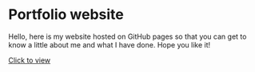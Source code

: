 # Portfolio website #

Hello, here is my website hosted on GitHub pages so that you can get to know a little about me and what I have done. Hope you like it!

[Click to view](https://tkeyes25.github.io/tkeyes25.github.io-portfolio/)